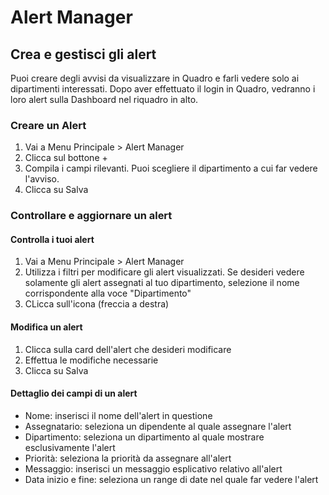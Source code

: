 # Alert Manager

## Crea e gestisci gli alert

Puoi creare degli avvisi da visualizzare in Quadro e farli vedere solo ai dipartimenti interessati. Dopo aver effettuato il login in Quadro, vedranno i loro alert sulla Dashboard nel riquadro in alto.

### Creare un Alert

1. Vai a Menu Principale > Alert Manager
2. Clicca sul bottone +
3. Compila i campi rilevanti. Puoi scegliere il dipartimento a cui far vedere l'avviso. 
4. Clicca su Salva

### Controllare e aggiornare un alert

#### Controlla i tuoi alert

1. Vai a Menu Principale > Alert Manager
2. Utilizza i filtri per modificare gli alert visualizzati. Se desideri vedere solamente gli alert assegnati al tuo dipartimento, selezione il nome corrispondente alla voce "Dipartimento"
3. CLicca sull'icona (freccia a destra)

#### Modifica un alert

1. Clicca sulla card dell'alert che desideri modificare
2. Effettua le modifiche necessarie
3. Clicca su Salva

#### Dettaglio dei campi di un alert

- Nome: inserisci il nome dell'alert in questione 
- Assegnatario: seleziona un dipendente al quale assegnare l'alert
- Dipartimento: seleziona un dipartimento al quale mostrare esclusivamente l'alert
- Priorità: seleziona la priorità da assegnare all'alert
- Messaggio: inserisci un messaggio esplicativo relativo all'alert
- Data inizio e fine: seleziona un range di date nel quale far vedere l'alert